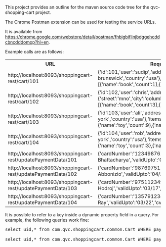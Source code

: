 This project provides an outline for the maven source code tree for the qvc-shopping-cart project.

The Chrome Postman extension can be used for testing the service URLs. 

It is available from https://chrome.google.com/webstore/detail/postman/fhbjgbiflinjbdggehcddcbncdddomop?hl=en.

Example calls are as follows:

<table>
	<tr>
		<th>URL</th>
		<th>Request Body</th>
	</tr>
	<tr>
		<td>http://localhost:8093/shoppingcart-rest/cart/101</td>
		<td>{'id':101,'user':'sudip','address':{'street':'abc','city':'south brunswick','country':'usa'},'items':[{'name':'book','count':1},{'name':'toy','count':4}]}</td>
	</tr>
	<tr>
		<td>http://localhost:8093/shoppingcart-rest/cart/102</td>
		<td>{'id':102,'user':'chris','address':{'street':'mno','city':'columbia','country':'usa'},'items':[{'name':'book','count':3},{'name':'toy','count':9}]}</td>
	</tr>
	<tr>
		<td>http://localhost:8093/shoppingcart-rest/cart/103</td>
		<td>{'id':103,'user':'ali','address':{'street':'pqr','city':'new york','country':'usa'},'items':[{'name':'book','count':3},{'name':'toy','count':9},{'name':'cd','count':4}]}</td>
	</tr>
	<tr>
		<td>http://localhost:8093/shoppingcart-rest/cart/104</td>
		<td>{'id':104,'user':'rob','address':{'street':'xyz','city':'new york','country':'usa'},'items':[{'name':'cd','count':3},{'name':'toy','count':3},{'name':'software','count':1}]}</td>
	</tr>
	<tr>
		<td>http://localhost:8093/shoppingcart-rest/updatePaymentData/101</td>
		<td>{'cardNumber':'1234987613579751','holderName':'Sudip Bhattacharya','validUpto':'07/20','cvvCode':147}</td>
	</tr>
	<tr>
		<td>http://localhost:8093/shoppingcart-rest/updatePaymentData/102</td>
		<td>{'cardNumber':'9876975112341357','holderName':'Chris Abbonizio','validUpto':'04/22','cvvCode':246}</td>
	</tr>
	<tr>
		<td>http://localhost:8093/shoppingcart-rest/updatePaymentData/103</td>
		<td>{'cardNumber':'9751123498761357','holderName':'Ali Hodroj','validUpto':'03/17','cvvCode':375}</td>
	</tr>
	<tr>
		<td>http://localhost:8093/shoppingcart-rest/updatePaymentData/104</td>
		<td>{'cardNumber':'1357912349876751','holderName':'Rob Ray','validUpto':'03/22','cvvCode':387}</td>
	</tr>
</table>

It is possible to refer to a key inside a dynamic property field in a query. For example, the following queries work fine:
 
<pre>
select uid,* from com.qvc.shoppingcart.common.Cart WHERE paymentData.info.holderName = 'Sudip Bhattacharya'

select uid,* from com.qvc.shoppingcart.common.Cart WHERE paymentData.info.holderName in ('Sudip Bhattacharya', 'Rob Ray')
</pre>



